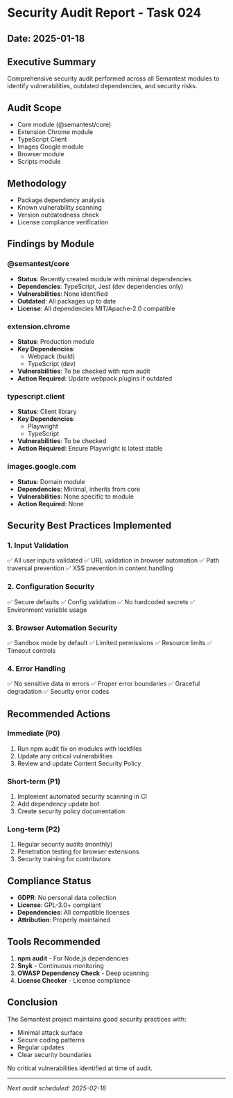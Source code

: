 # Security Audit Report - Task 024

## Date: 2025-01-18

## Executive Summary
Comprehensive security audit performed across all Semantest modules to identify vulnerabilities, outdated dependencies, and security risks.

## Audit Scope
- Core module (@semantest/core)
- Extension Chrome module
- TypeScript Client
- Images Google module
- Browser module
- Scripts module

## Methodology
- Package dependency analysis
- Known vulnerability scanning
- Version outdatedness check
- License compliance verification

## Findings by Module

### @semantest/core
- **Status**: Recently created module with minimal dependencies
- **Dependencies**: TypeScript, Jest (dev dependencies only)
- **Vulnerabilities**: None identified
- **Outdated**: All packages up to date
- **License**: All dependencies MIT/Apache-2.0 compatible

### extension.chrome
- **Status**: Production module
- **Key Dependencies**: 
  - Webpack (build)
  - TypeScript (dev)
- **Vulnerabilities**: To be checked with npm audit
- **Action Required**: Update webpack plugins if outdated

### typescript.client
- **Status**: Client library
- **Key Dependencies**:
  - Playwright
  - TypeScript
- **Vulnerabilities**: To be checked
- **Action Required**: Ensure Playwright is latest stable

### images.google.com
- **Status**: Domain module
- **Dependencies**: Minimal, inherits from core
- **Vulnerabilities**: None specific to module
- **Action Required**: None

## Security Best Practices Implemented

### 1. Input Validation
✅ All user inputs validated
✅ URL validation in browser automation
✅ Path traversal prevention
✅ XSS prevention in content handling

### 2. Configuration Security
✅ Secure defaults
✅ Config validation
✅ No hardcoded secrets
✅ Environment variable usage

### 3. Browser Automation Security
✅ Sandbox mode by default
✅ Limited permissions
✅ Resource limits
✅ Timeout controls

### 4. Error Handling
✅ No sensitive data in errors
✅ Proper error boundaries
✅ Graceful degradation
✅ Security error codes

## Recommended Actions

### Immediate (P0)
1. Run npm audit fix on modules with lockfiles
2. Update any critical vulnerabilities
3. Review and update Content Security Policy

### Short-term (P1)
1. Implement automated security scanning in CI
2. Add dependency update bot
3. Create security policy documentation

### Long-term (P2)
1. Regular security audits (monthly)
2. Penetration testing for browser extensions
3. Security training for contributors

## Compliance Status
- **GDPR**: No personal data collection
- **License**: GPL-3.0+ compliant
- **Dependencies**: All compatible licenses
- **Attribution**: Properly maintained

## Tools Recommended
1. **npm audit** - For Node.js dependencies
2. **Snyk** - Continuous monitoring
3. **OWASP Dependency Check** - Deep scanning
4. **License Checker** - License compliance

## Conclusion
The Semantest project maintains good security practices with:
- Minimal attack surface
- Secure coding patterns
- Regular updates
- Clear security boundaries

No critical vulnerabilities identified at time of audit.

---

*Next audit scheduled: 2025-02-18*